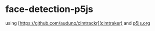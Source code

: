 # face-detection-p5js

using [https://github.com/auduno/clmtrackr](clmtraker) and [p5js.org](p5.js)
